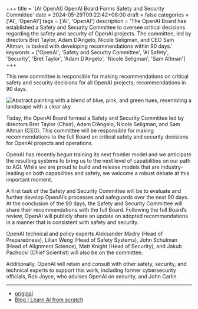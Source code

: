 +++
title = '[AI OpenAI] OpenAI Board Forms Safety and Security Committee'
date = 2024-05-29T09:22:42+08:00
draft = false
categories = ['AI', 'OpenAI']
tags = ['AI', 'OpenAI']
description = 'The OpenAI Board has established a Safety and Security Committee to oversee critical decisions regarding the safety and security of OpenAI projects. The committee, led by directors Bret Taylor, Adam D’Angelo, Nicole Seligman, and CEO Sam Altman, is tasked with developing recommendations within 90 days.'
keywords = ['OpenAI', 'Safety and Security Committee', 'AI Safety', 'Security', 'Bret Taylor', 'Adam D’Angelo', 'Nicole Seligman', 'Sam Altman']
+++

This new committee is responsible for making recommendations on critical safety and security decisions for all OpenAI projects; recommendations in 90 days.

![Abstract painting with a blend of blue, pink, and green hues, resembling a landscape with a clear sky](https://images.ctfassets.net/kftzwdyauwt9/HQwS8tBhvdIHzdncUIASA/795b47369f81da3f303996ac21f48f2b/abstract-landscape.jpg?w=1920&q=90&fm=webp)

Today, the OpenAI Board formed a Safety and Security Committee led by directors Bret Taylor (Chair), Adam D’Angelo, Nicole Seligman, and Sam Altman (CEO). This committee will be responsible for making recommendations to the full Board on critical safety and security decisions for OpenAI projects and operations.

OpenAI has recently begun training its next frontier model and we anticipate the resulting systems to bring us to the next level of capabilities on our path to AGI. While we are proud to build and release models that are industry-leading on both capabilities and safety, we welcome a robust debate at this important moment.

A first task of the Safety and Security Committee will be to evaluate and further develop OpenAI’s processes and safeguards over the next 90 days. At the conclusion of the 90 days, the Safety and Security Committee will share their recommendations with the full Board. Following the full Board’s review, OpenAI will publicly share an update on adopted recommendations in a manner that is consistent with safety and security.

OpenAI technical and policy experts Aleksander Madry (Head of Preparedness), Lilian Weng (Head of Safety Systems), John Schulman (Head of Alignment Science), Matt Knight (Head of Security), and Jakub Pachocki (Chief Scientist) will also be on the committee.

Additionally, OpenAI will retain and consult with other safety, security, and technical experts to support this work, including former cybersecurity officials, Rob Joyce, who advises OpenAI on security, and John Carlin.

---

- [original](https://openai.com/index/openai-board-forms-safety-and-security-committee/)
- [Blog | Learn AI from scratch](https://blog.aihub2022.top/en/post/ai-openai-board-forms-safety-and-security-committee/)
<!-- - [公众号 - 从零开始学AI](...) -->
<!-- - [CSDN - 从零开始学AI](...) -->
<!-- - [掘金 - 从零开始学AI](...) -->
<!-- - [知乎 - 从零开始学AI](...) -->
<!-- - [阿里云 - 从零开始学AI](...) -->
<!-- - [腾讯云 - 从零开始学AI](...) -->
